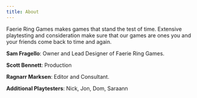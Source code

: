 ```yaml
---
title: About
---
```


Faerie Ring Games makes games that stand the test of time. Extensive playtesting and consideration make sure that our games are ones you and your friends come back to time and again. 

**Sam Fragello**: Owner and Lead Designer of Faerie Ring Games.

**Scott Bennett**: Production

**Ragnarr Marksen**: Editor and Consultant.

**Additional Playtesters**: Nick, Jon, Dom, Saraann
